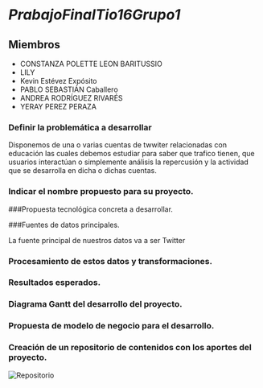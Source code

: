 # *PrabajoFinalTio16Grupo1*

## Miembros
+ CONSTANZA POLETTE LEON BARITUSSIO
+ LILY
+ Kevin Estévez Expósito
+ PABLO SEBASTIÁN Caballero
+ ANDREA RODRÍGUEZ RIVARÉS
+ YERAY PEREZ PERAZA

### Definir la problemática a desarrollar

Disponemos de una o varias cuentas de twwiter relacionadas con educación las cuales debemos estudiar para
saber que trafico tienen, que usuarios interactúan o simplemente análisis la repercusión y la actividad que se
desarrolla en dicha o dichas cuentas.

### Indicar el nombre propuesto para su proyecto.

###Propuesta tecnológica concreta a desarrollar.


###Fuentes de datos principales.

La fuente principal de nuestros datos va a ser Twitter 

### Procesamiento de estos datos y transformaciones.


### Resultados esperados. 


### Diagrama Gantt del desarrollo del proyecto.


### Propuesta de modelo de negocio para el desarrollo.


### Creación de un repositorio de contenidos con los aportes del proyecto.

![Repositorio](https://github.com/alu0100783612/PrabajoFinalTio16Grupo1 "Enlace al ropositorio en github")